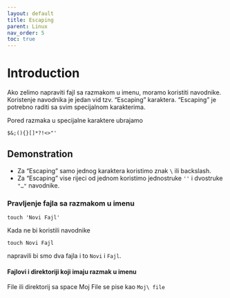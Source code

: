 ```yaml
---
layout: default
title: Escaping
parent: Linux
nav_order: 5
toc: true
---
```


# Introduction

Ako zelimo napraviti fajl sa razmakom u imenu, moramo koristiti navodnike. Koristenje navodnika je jedan vid tzv. “Escaping” karaktera.  “Escaping” je potrebno raditi sa svim specijalnom karakterima.

Pored razmaka u specijalne karaktere ubrajamo

````
$&;(){}[]*?!<>"'
````

## Demonstration

* Za “Escaping” samo jednog karaktera koristimo znak `\` ili backslash.
* Za “Escaping” vise rijeci od jednom koristimo jednostruke `''` i dvostruke `"…"` navodnike.

### Pravljenje fajla sa razmakom u imenu

````
touch 'Novi Fajl'
````

Kada ne bi koristili navodnike

````
touch Novi Fajl
````

napravili bi smo dva fajla i to `Novi` i `Fajl`.

#### Fajlovi i direktoriji koji imaju razmak u imenu

File ili direktorij sa space Moj File se pise kao ```Moj\ file```

